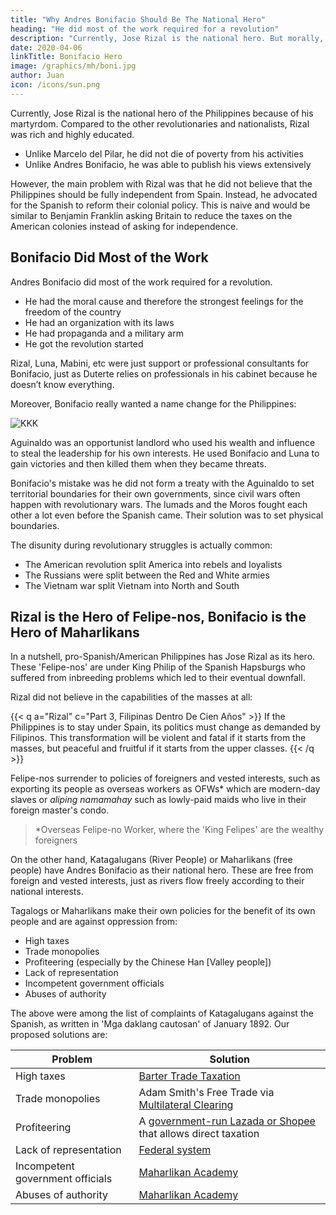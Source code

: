 ```yaml
---
title: "Why Andres Bonifacio Should Be The National Hero"
heading: "He did most of the work required for a revolution"
description: "Currently, Jose Rizal is the national hero. But morally, it would be better for Andres Bonifacio to be the hero."
date: 2020-04-06
linkTitle: Bonifacio Hero
image: /graphics/mh/boni.jpg
author: Juan
icon: /icons/sun.png
---
```



Currently, Jose Rizal is the national hero of the Philippines because of his martyrdom. Compared to the other revolutionaries and nationalists, Rizal was rich and highly educated. 

- Unlike Marcelo del Pilar, he did not die of poverty from his activities
- Unlike Andres Bonifacio, he was able to publish his views extensively 

However, the main problem with Rizal was that he did not believe that the Philippines should be fully independent from Spain. Instead, he advocated for the Spanish to reform their colonial policy. This is naive and would be similar to Benjamin Franklin asking Britain to reduce the taxes on the American colonies instead of asking for independence.   


## Bonifacio Did Most of the Work

Andres Bonifacio did most of the work required for a revolution.

- He had the moral cause and therefore the strongest feelings for the freedom of the country
- He had an organization with its laws
- He had propaganda and a military arm
- He got the revolution started

Rizal, Luna, Mabini, etc were just support or professional consultants for Bonifacio, just as Duterte relies on professionals in his cabinet because he doesn’t know everything.

Moreover, Bonifacio really wanted a name change for the Philippines:

![KKK](/graphics/mh/boni.jpg)


Aguinaldo was an opportunist landlord who used his wealth and influence to steal the leadership for his own interests. He used Bonifacio and Luna to gain victories and then killed them when they became threats.

Bonifacio's mistake was he did not form a treaty with the Aguinaldo to set territorial boundaries for their own governments, since civil wars often happen with revolutionary wars. The lumads and the Moros fought each other a lot even before the Spanish came. Their solution was to set physical boundaries.

The disunity during revolutionary struggles is actually common:
- The American revolution split America into rebels and loyalists
- The Russians were split between the Red and White armies
- The Vietnam war split Vietnam into North and South



## Rizal is the Hero of Felipe-nos, Bonifacio is the Hero of Maharlikans

In a nutshell, pro-Spanish/American Philippines has Jose Rizal as its hero. These 'Felipe-nos' are under King Philip of the Spanish Hapsburgs who suffered from inbreeding problems which led to their eventual downfall.

Rizal did not believe in the capabilities of the masses at all:

{{< q a="Rizal" c="Part 3, Filipinas Dentro De Cien Años" >}}
If the Philippines is to stay under Spain, its politics must change as demanded by Filipinos. This transformation will be violent and fatal if it starts from the masses, but peaceful and fruitful if it starts from the upper classes.
{{< /q >}}


Felipe-nos surrender to policies of foreigners and vested interests, such as exporting its people as overseas workers as OFWs* which are modern-day slaves or *aliping namamahay* such as lowly-paid maids who live in their foreign master's condo. 

> *Overseas Felipe-no Worker, where the 'King Felipes' are the wealthy foreigners


On the other hand, Katagalugans (River People) or Maharlikans (free people) have Andres Bonifacio as their national hero. These are free from foreign and vested interests, just as rivers flow freely according to their national interests. 

Tagalogs or Maharlikans make their own policies for the benefit of its own people and are against oppression from:
- High taxes
- Trade monopolies
- Profiteering (especially by the Chinese Han [Valley people])
- Lack of representation
- Incompetent government officials
- Abuses of authority


The above were among the list of complaints of Katagalugans against the Spanish, as written in 'Mga daklang cautosan' of January 1892. Our proposed solutions are:

Problem | Solution
--- | ---
High taxes | [Barter Trade Taxation](https://pantrypoints/services/tax)
Trade monopolies | Adam Smith's Free Trade via [Multilateral Clearing](https://www.superphysics.org/research/schumacher/pool-clearing/part-1)
Profiteering | A [government-run Lazada or Shopee](https://pantrypoints/trisactions/city) that allows direct taxation 
Lack of representation | [Federal system](/governance/federalism)
Incompetent government officials | [Maharlikan Academy](/governance/maharlikan-academy)
Abuses of authority | [Maharlikan Academy](/governance/maharlikan-academy)

